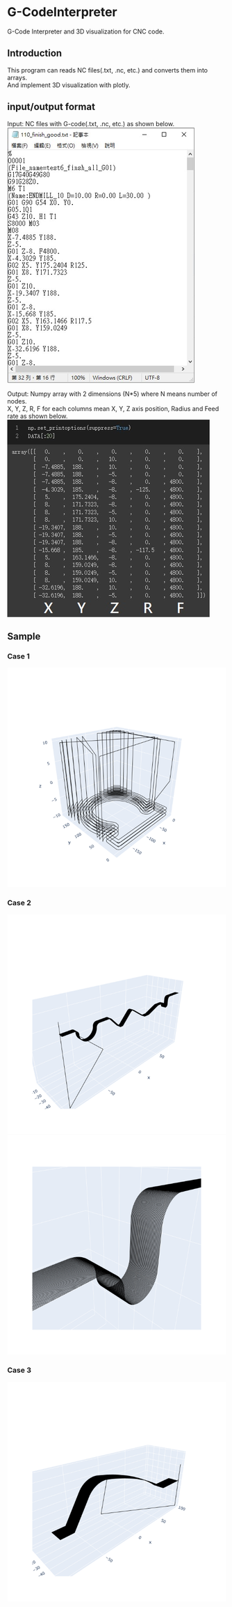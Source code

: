 # G-CodeInterpreter
G-Code Interpreter and 3D visualization for CNC code.
## Introduction
This program can reads NC files(.txt, .nc, etc.) and converts them into arrays.<br>
And implement 3D visualization with plotly.<br>

## input/output format
Input: NC files with G-code(.txt, .nc, etc.) as shown below.<br>
![](https://github.com/TW-ZJLin/G-CodeInterpreter/blob/main/Figures/NCfile.jpg)<br>

Output: Numpy array with 2 dimensions (N*5) where N means number of nodes.<br>
        X, Y, Z, R, F for each columns mean X, Y, Z axis position, Radius and Feed rate as shown below.<br>
![](https://github.com/TW-ZJLin/G-CodeInterpreter/blob/main/Figures/DataArray.jpg)<br>

## Sample
### Case 1 <br>
![](https://github.com/TW-ZJLin/G-CodeInterpreter/blob/main/Figures/Case1.png)<br>

### Case 2 <br>
![](https://github.com/TW-ZJLin/G-CodeInterpreter/blob/main/Figures/Case2-1.png)<br>
![](https://github.com/TW-ZJLin/G-CodeInterpreter/blob/main/Figures/Case2-2.png)<br>

### Case 3 <br>
![](https://github.com/TW-ZJLin/G-CodeInterpreter/blob/main/Figures/Case3.png)<br>
